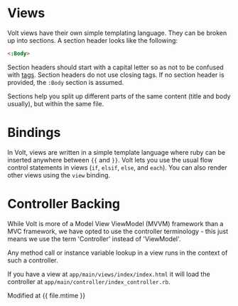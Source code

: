 # Views

Volt views have their own simple templating language.  They can be broken up into sections. A section header looks like the following:

```html
<:Body>
```

Section headers should start with a capital letter so as not to be confused with [tags](#tags).  Section headers do not use closing tags.  If no section header is provided, the ```:Body``` section is assumed.

Sections help you split up different parts of the same content (title and body usually), but within the same file.

# Bindings

In Volt, views are written in a simple template language where ruby can be inserted anywhere between ```{{``` and ```}}```.  Volt lets you use the usual flow control statements in views (```if```, ```elsif```, ```else```, and ```each```).  You can also render other views using the ```view``` binding.

# Controller Backing

While Volt is more of a Model View ViewModel (MVVM) framework than a MVC framework, we have opted to use the controller terminology - this just means we use the term 'Controller' instead of 'ViewModel'.

Any method call or instance variable lookup in a view runs in the context of such a controller.

If you have a view at ```app/main/views/index/index.html``` it will load the controller at ```app/main/controller/index_controller.rb```.

Modified at {{ file.mtime }}

